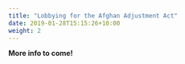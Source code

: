 ```yaml
---
title: "Lobbying for the Afghan Adjustment Act"
date: 2019-01-28T15:15:26+10:00
weight: 2
---
```


**More info to come!**
